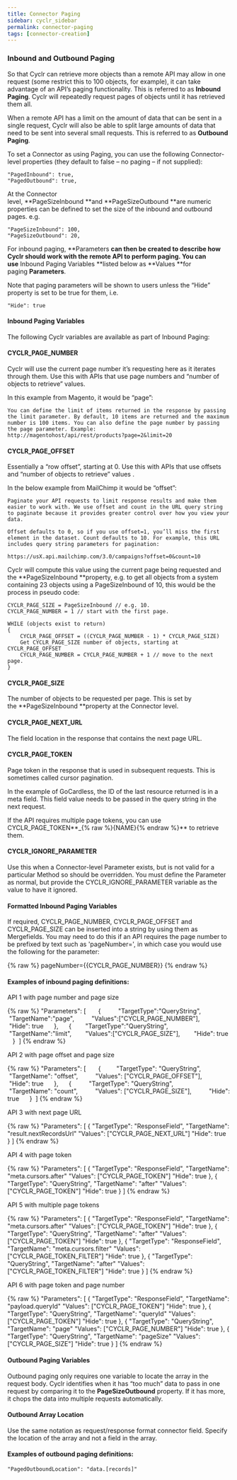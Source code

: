 ```yaml
---
title: Connector Paging
sidebar: cyclr_sidebar
permalink: connector-paging
tags: [connector-creation]
---
```


### Inbound and Outbound Paging

So that Cyclr can retrieve more objects than a remote API may allow in one request (some restrict this to 100 objects, for example), it can take advantage of an API’s paging functionality. This is referred to as **Inbound Paging**. Cyclr will repeatedly request pages of objects until it has retrieved them all.

When a remote API has a limit on the amount of data that can be sent in a single request, Cyclr will also be able to split large amounts of data that need to be sent into several small requests. This is referred to as **Outbound Paging**.

To set a Connector as using Paging, you can use the following Connector-level properties (they default to false – no paging – if not supplied):

    "PagedInbound": true,
    "PagedOutbound": true,

At the Connector level, **PageSizeInbound **and **PageSizeOutbound **are numeric properties can be defined to set the size of the inbound and outbound pages. e.g.

    "PageSizeInbound": 100, 
    "PageSizeOutbound": 20,

For inbound paging, **Parameters **can then be created to describe how Cyclr should work with the remote API to perform paging. You can use** Inbound Paging Variables **listed below as **Values **for paging **Parameters**.

Note that paging parameters will be shown to users unless the “Hide” property is set to be true for them, i.e.

    "Hide": true

#### Inbound Paging Variables

The following Cyclr variables are available as part of Inbound Paging:

#### CYCLR_PAGE_NUMBER

Cyclr will use the current page number it’s requesting here as it iterates through them. Use this with APIs that use page numbers and “number of objects to retrieve” values.

In this example from Magento, it would be “page”:

    You can define the limit of items returned in the response by passing the limit parameter. By default, 10 items are returned and the maximum number is 100 items. You can also define the page number by passing the page parameter. Example:
    http://magentohost/api/rest/products?page=2&limit=20

#### CYCLR_PAGE_OFFSET

Essentially a “row offset”, starting at 0. Use this with APIs that use offsets and “number of objects to retrieve” values .

In the below example from MailChimp it would be “offset”:

    Paginate your API requests to limit response results and make them easier to work with. We use offset and count in the URL query string to paginate because it provides greater control over how you view your data.
    
    Offset defaults to 0, so if you use offset=1, you’ll miss the first element in the dataset. Count defaults to 10. For example, this URL includes query string parameters for pagination:
    
    https://usX.api.mailchimp.com/3.0/campaigns?offset=0&count=10

Cyclr will compute this value using the current page being requested and the **PageSizeInbound **property, e.g. to get all objects from a system containing 23 objects using a PageSizeInbound of 10, this would be the process in pseudo code:

    CYCLR_PAGE_SIZE = PageSizeInbound // e.g. 10.  
    CYCLR_PAGE_NUMBER = 1 // start with the first page.  
    
    WHILE (objects exist to return)  
    {  
        CYCLR_PAGE_OFFSET = ((CYCLR_PAGE_NUMBER - 1) * CYCLR_PAGE_SIZE)  
        Get CYCLR_PAGE_SIZE number of objects, starting at CYCLR_PAGE_OFFSET  
        CYCLR_PAGE_NUMBER = CYCLR_PAGE_NUMBER + 1 // move to the next page.
    }

#### CYCLR_PAGE_SIZE

The number of objects to be requested per page. This is set by the **PageSizeInbound **property at the Connector level.

#### CYCLR_PAGE_NEXT_URL

The field location in the response that contains the next page URL.

#### CYCLR_PAGE_TOKEN

Page token in the response that is used in subsequent requests. This is sometimes called cursor pagination.

In the example of GoCardless, the ID of the last resource returned is in a meta field. This field value needs to be passed in the query string in the next request.

If the API requires multiple page tokens, you can use CYCLR_PAGE_TOKEN**_{% raw %}{NAME}{% endraw %}** to retrieve them.

#### CYCLR_IGNORE_PARAMETER

Use this when a Connector-level Parameter exists, but is not valid for a particular Method so should be overridden. You must define the Parameter as normal, but provide the CYCLR_IGNORE_PARAMETER variable as the value to have it ignored.

#### Formatted Inbound Paging Variables

If required, CYCLR_PAGE_NUMBER, CYCLR_PAGE_OFFSET and CYCLR_PAGE_SIZE can be inserted into a string by using them as Mergefields.
You may need to do this if an API requires the page number to be prefixed by text such as 'pageNumber=', in which case you would use the following for the parameter:

{% raw %}
    pageNumber={{CYCLR_PAGE_NUMBER}}
{% endraw %}

#### Examples of inbound paging definitions:

API 1 with page number and page size

{% raw %}
    "Parameters": [  
        {  
           "TargetType":"QueryString",  
           "TargetName":"page",  
           "Values":["CYCLR_PAGE_NUMBER"],  
           "Hide": true  
       },  
       {
           "TargetType":"QueryString",
           "TargetName":"limit",
           "Values":["CYCLR_PAGE_SIZE"],
           "Hide": true
       }
     ]
{% endraw %}

API 2 with page offset and page size

{% raw %}
    "Parameters": [  
        {
            "TargetType": "QueryString",
             "TargetName": "offset",
             "Values": ["CYCLR_PAGE_OFFSET"],
             "Hide": true
         },
         {
             "TargetType": "QueryString",
             "TargetName": "count",
             "Values": ["CYCLR_PAGE_SIZE"],
             "Hide": true
         }
     ]
{% endraw %}

API 3 with next page URL

{% raw %}
    "Parameters": [
    {
    "TargetType": "ResponseField",
    "TargetName": "result.nextRecordsUrl"
    "Values": ["CYCLR_PAGE_NEXT_URL"]
    "Hide": true
    }
    ]
{% endraw %}
  

API 4 with page token

{% raw %}
    "Parameters": [
    {
    "TargetType": "ResponseField",
    "TargetName": "meta.cursors.after"
    "Values": ["CYCLR_PAGE_TOKEN"]
    "Hide": true
    },
    {
    "TargetType": "QueryString",
    "TargetName": "after"
    "Values": ["CYCLR_PAGE_TOKEN"]
    "Hide": true
    }
    ]
{% endraw %}

API 5 with multiple page tokens

{% raw %}
    "Parameters": [
    {
    "TargetType": "ResponseField",
    "TargetName": "meta.cursors.after"
    "Values": ["CYCLR_PAGE_TOKEN"]
    "Hide": true
    },
    {
    "TargetType": "QueryString",
    "TargetName": "after"
    "Values": ["CYCLR_PAGE_TOKEN"]
    "Hide": true
    },
    {
    "TargetType": "ResponseField",
    "TargetName": "meta.cursors.filter"
    "Values": ["CYCLR_PAGE_TOKEN_FILTER"]
    "Hide": true
    },
    {
    "TargetType": "QueryString",
    "TargetName": "after"
    "Values": ["CYCLR_PAGE_TOKEN_FILTER"]
    "Hide": true
    }
    ]
{% endraw %}

API 6 with page token and page number

{% raw %}
    "Parameters": [
    {
    "TargetType": "ResponseField",
    "TargetName": "payload.queryId"
    "Values": ["CYCLR_PAGE_TOKEN"]
    "Hide": true
    },
    {
    "TargetType": "QueryString",
    "TargetName": "queryId"
    "Values": ["CYCLR_PAGE_TOKEN"]
    "Hide": true
    },
    {
    "TargetType": "QueryString",
    "TargetName": "page"
    "Values": ["CYCLR_PAGE_NUMBER"]
    "Hide": true
    },
    {
    "TargetType": "QueryString",
    "TargetName": "pageSize"
    "Values": ["CYCLR_PAGE_SIZE"]
    "Hide": true
    }
    ]
{% endraw %}

#### Outbound Paging Variables

Outbound paging only requires one variable to locate the array in the request body. Cyclr identifies when it has “too much” data to pass in one request by comparing it to the **PageSizeOutbound** property. If it has more, it chops the data into multiple requests automatically.

#### Outbound Array Location

Use the same notation as request/response format connector field. Specify the location of the array and not a field in the array.

#### Examples of outbound paging definitions:

    "PagedOutboundLocation": "data.[records]"
